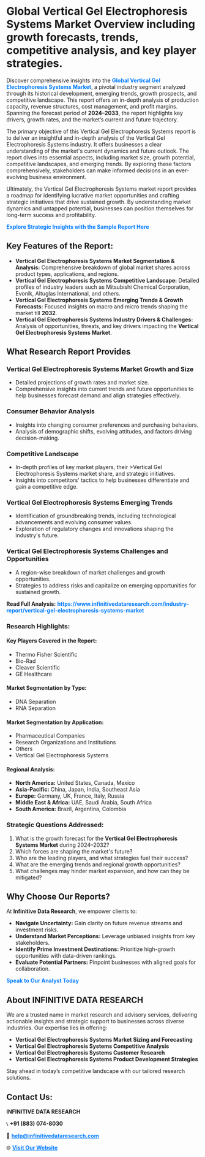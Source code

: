 <h1>Global Vertical Gel Electrophoresis Systems Market Overview including growth forecasts, trends, competitive analysis, and key player strategies.</h1>
<p>
Discover comprehensive insights into the 
<a href="https://www.infinitivedataresearch.com/industry-report/vertical-gel-electrophoresis-systems-market" rel="dofollow" style="color: #007BFF; text-decoration: none;"><strong>Global Vertical Gel Electrophoresis Systems Market</strong></a>, a pivotal industry segment analyzed through its historical development, emerging trends, growth prospects, and competitive landscape. This report offers an in-depth analysis of production capacity, revenue structures, cost management, and profit margins. Spanning the forecast period of <strong>2024–2033</strong>, the report highlights key drivers, growth rates, and the market’s current and future trajectory.
</p>
<p>
The primary objective of this Vertical Gel Electrophoresis Systems report is to deliver an insightful and in-depth analysis of the Vertical Gel Electrophoresis Systems industry. It offers businesses a clear understanding of the market's current dynamics and future outlook. The report dives into essential aspects, including market size, growth potential, competitive landscapes, and emerging trends. By exploring these factors comprehensively, stakeholders can make informed decisions in an ever-evolving business environment.
</p>
<p>
Ultimately, the Vertical Gel Electrophoresis Systems market report provides a roadmap for identifying lucrative market opportunities and crafting strategic initiatives that drive sustained growth. By understanding market dynamics and untapped potential, businesses can position themselves for long-term success and profitability.
</p>
<p>
<a href="https://www.infinitivedataresearch.com/request-sample/reportId=111317" style="color: #007BFF; text-decoration: none;"><strong>Explore Strategic Insights with the Sample Report Here</strong></a>
</p>

<h2>Key Features of the Report:</h2>
<ul>
<li><strong>Vertical Gel Electrophoresis Systems Market Segmentation & Analysis:</strong> Comprehensive breakdown of global market shares across product types, applications, and regions.</li>
<li><strong>Vertical Gel Electrophoresis Systems Competitive Landscape:</strong> Detailed profiles of industry leaders such as Mitsubishi Chemical Corporation, Evonik, Altuglas International, and others.</li>
<li><strong>Vertical Gel Electrophoresis Systems Emerging Trends & Growth Forecasts:</strong> Focused insights on macro and micro trends shaping the market till <strong>2032</strong>.</li>
<li><strong>Vertical Gel Electrophoresis Systems Industry Drivers & Challenges:</strong> Analysis of opportunities, threats, and key drivers impacting the <strong>Vertical Gel Electrophoresis Systems Market</strong>.</li>
</ul>

<h2>What Research Report Provides</h2>
<h3>Vertical Gel Electrophoresis Systems Market Growth and Size</h3>
<ul>
<li>Detailed projections of growth rates and market size.</li>
<li>Comprehensive insights into current trends and future opportunities to help businesses forecast demand and align strategies effectively.</li>
</ul>

<h3>Consumer Behavior Analysis</h3>
<ul>
<li>Insights into changing consumer preferences and purchasing behaviors.</li>
<li>Analysis of demographic shifts, evolving attitudes, and factors driving decision-making.</li>
</ul>

<h3>Competitive Landscape</h3>
<ul>
<li>In-depth profiles of key market players, their >Vertical Gel Electrophoresis Systems market share, and strategic initiatives.</li>
<li>Insights into competitors' tactics to help businesses differentiate and gain a competitive edge.</li>
</ul>

<h3>Vertical Gel Electrophoresis Systems Emerging Trends</h3>
<ul>
<li>Identification of groundbreaking trends, including technological advancements and evolving consumer values.</li>
<li>Exploration of regulatory changes and innovations shaping the industry's future.</li>
</ul>

<h3>Vertical Gel Electrophoresis Systems Challenges and Opportunities</h3>
<ul>
<li>A region-wise breakdown of market challenges and growth opportunities.</li>
<li>Strategies to address risks and capitalize on emerging opportunities for sustained growth.</li>
</ul>
<p><strong>Read Full Analysis:</strong> <a href="https://www.infinitivedataresearch.com/industry-report/vertical-gel-electrophoresis-systems-market" rel="dofollow" style="color: #007BFF; text-decoration: none;"><strong>https://www.infinitivedataresearch.com/industry-report/vertical-gel-electrophoresis-systems-market</strong></a></p>
<h3>Research Highlights:</h3>
<h4>Key Players Covered in the Report:</h4>
<ul><li>Thermo Fisher Scientific</li><li>Bio-Rad</li><li>Cleaver Scientific</li><li>GE Healthcare</li></ul>
<h4>Market Segmentation by Type:</h4>
<ul><li>DNA Separation</li><li>RNA Separation</li></ul>
<h4>Market Segmentation by Application:</h4>
<ul><li>Pharmaceutical Companies</li><li>Research Organizations and Institutions</li><li>Others</li><li>Vertical Gel Electrophoresis Systems</li></ul>

<h4>Regional Analysis:</h4>
<ul>
<li><strong>North America:</strong> United States, Canada, Mexico</li>
<li><strong>Asia-Pacific:</strong> China, Japan, India, Southeast Asia</li>
<li><strong>Europe:</strong> Germany, UK, France, Italy, Russia</li>
<li><strong>Middle East & Africa:</strong> UAE, Saudi Arabia, South Africa</li>
<li><strong>South America:</strong> Brazil, Argentina, Colombia</li>
</ul>

<h3>Strategic Questions Addressed:</h3>
<ol>
<li>What is the growth forecast for the <strong>Vertical Gel Electrophoresis Systems Market</strong> during 2024–2032?</li>
<li>Which forces are shaping the market's future?</li>
<li>Who are the leading players, and what strategies fuel their success?</li>
<li>What are the emerging trends and regional growth opportunities?</li>
<li>What challenges may hinder market expansion, and how can they be mitigated?</li>
</ol>

<h2>Why Choose Our Reports?</h2>
<p>At <strong>Infinitive Data Research</strong>, we empower clients to:</p>
<ul>
<li><strong>Navigate Uncertainty:</strong> Gain clarity on future revenue streams and investment risks.</li>
<li><strong>Understand Market Perceptions:</strong> Leverage unbiased insights from key stakeholders.</li>
<li><strong>Identify Prime Investment Destinations:</strong> Prioritize high-growth opportunities with data-driven rankings.</li>
<li><strong>Evaluate Potential Partners:</strong> Pinpoint businesses with aligned goals for collaboration.</li>
</ul>
<p><a href="https://www.infinitivedataresearch.com/industry-report/vertical-gel-electrophoresis-systems-market" rel="dofollow" style="color: #007BFF; text-decoration: none;"><strong>Speak to Our Analyst Today</strong></a></p>

<h2>About INFINITIVE DATA RESEARCH</h2>
<p>We are a trusted name in market research and advisory services, delivering actionable insights and strategic support to businesses across diverse industries. Our expertise lies in offering:</p>
<ul>
<li><strong>Vertical Gel Electrophoresis Systems Market Sizing and Forecasting</strong></li>
<li><strong>Vertical Gel Electrophoresis Systems Competitive Analysis</strong></li>
<li><strong>Vertical Gel Electrophoresis Systems Customer Research</strong></li>
<li><strong>Vertical Gel Electrophoresis Systems Product Development Strategies</strong></li>
</ul>
<p>Stay ahead in today’s competitive landscape with our tailored research solutions.</p>

<h2>Contact Us:</h2>
<p><strong>INFINITIVE DATA RESEARCH</strong></p>
<p>📞 <strong>+91 (883) 074-8030</strong></p>
<p>📧 <strong><a href="mailto:help@infinitivedataresearch.com" style="color: #007BFF;">help@infinitivedataresearch.com</a></strong></p>
<p>🌐 <strong><a href="https://www.infinitivedataresearch.com" rel="dofollow" style="color: #007BFF;">Visit Our Website</a></strong></p>